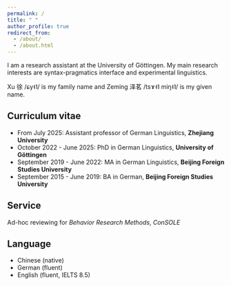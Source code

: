 ```yaml
---
permalink: /
title: " "
author_profile: true
redirect_from: 
  - /about/
  - /about.html
---
```

I am a research assistant at the University of Göttingen. My main research interests are syntax-pragmatics interface and experimental linguistics.

Xu 徐 /ɕy˧˥/ is my family name and Zeming 泽茗 /tsɤ˧˥ miŋ˧˥/ is my given name. 

Curriculum vitae
---
* From July 2025: Assistant professor of German Linguistics, **Zhejiang University**
* October 2022 - June 2025: PhD in German Linguistics, **University of Göttingen**
* September 2019 - June 2022: MA in German Linguistics, **Beijing Foreign Studies University**
* September 2015 - June 2019: BA in German, **Beijing Foreign Studies University**

Service 
---
Ad-hoc reviewing for *Behavior Research Methods*, *ConSOLE*

Language
---
* Chinese (native)
* German (fluent)
* English (fluent, IELTS 8.5)
